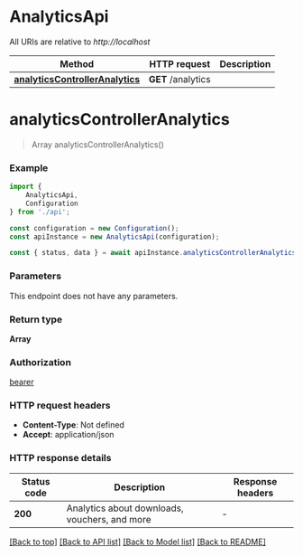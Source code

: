 # AnalyticsApi

All URIs are relative to *http://localhost*

|Method | HTTP request | Description|
|------------- | ------------- | -------------|
|[**analyticsControllerAnalytics**](#analyticscontrolleranalytics) | **GET** /analytics | |

# **analyticsControllerAnalytics**
> Array<AnalyticsDto> analyticsControllerAnalytics()


### Example

```typescript
import {
    AnalyticsApi,
    Configuration
} from './api';

const configuration = new Configuration();
const apiInstance = new AnalyticsApi(configuration);

const { status, data } = await apiInstance.analyticsControllerAnalytics();
```

### Parameters
This endpoint does not have any parameters.


### Return type

**Array<AnalyticsDto>**

### Authorization

[bearer](../README.md#bearer)

### HTTP request headers

 - **Content-Type**: Not defined
 - **Accept**: application/json


### HTTP response details
| Status code | Description | Response headers |
|-------------|-------------|------------------|
|**200** | Analytics about downloads, vouchers, and more |  -  |

[[Back to top]](#) [[Back to API list]](../README.md#documentation-for-api-endpoints) [[Back to Model list]](../README.md#documentation-for-models) [[Back to README]](../README.md)

